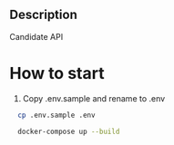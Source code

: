 ## Description

Candidate API

# How to start

1. Copy .env.sample and rename to .env

```sh
  cp .env.sample .env
```

```sh
  docker-compose up --build
```
